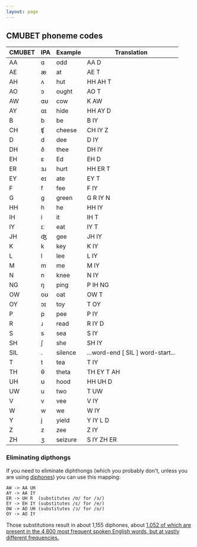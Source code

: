 ```yaml
---
layout: page 
---
```

## CMUBET phoneme codes

CMUBET | IPA | Example | Translation
-------|-----|---------|------------
AA | ɑ | odd | AA D
AE | æ | at | AE T
AH | ʌ | hut | HH AH T
AO | ɔ | ought | AO T
AW | ɑʊ | cow | K AW
AY | ɑɪ | hide | HH AY D
B | b | be | B IY
CH | ʧ | cheese | CH IY Z
D | d | dee | D IY
DH | ð | thee | DH IY
EH | ɛ | Ed | EH D
ER | ɜɹ | hurt | HH ER T
EY | eɪ | ate | EY T
F | f | fee | F IY
G | ɡ | green | G R IY N
HH | h | he | HH IY
IH | i | it | IH T
IY | ɪː | eat | IY T
JH | ʤ | gee | JH IY
K | k | key | K IY
L | l | lee | L IY
M | m | me | M IY
N | n | knee | N IY
NG | ŋ | ping | P IH NG
OW | oʊ | oat | OW T
OY | ɔɪ | toy | T OY
P | p | pee | P IY
R | ɹ | read | R IY D
S | s | sea | S IY
SH | ʃ | she | SH IY
SIL | . | silence | ...word-end [ SIL ] word-start...
T | t | tea | T IY
TH | θ | theta | TH EY T AH
UH | ʊ | hood | HH UH D
UW | u | two | T UW
V | v | vee | V IY
W | w | we | W IY
Y | j | yield | Y IY L D
Z | z | zee | Z IY
ZH | ʒ | seizure | S IY ZH ER

### Eliminating dipthongs

If you need to eliminate diphthongs (which you probably don't, unless you are 
using [diphones](diphones)) you can use this mapping:

    AW -> AA UH
    AY -> AA IY
    ER -> UH R  (substitutes /ʊ/ for /ɜ/)
    EY -> EH IY (substitutes /ɛ/ for /e/)
    OW -> AO UH (substitutes /ɔ/ for /o/)
    OY -> AO IY

Those substitutions result in about 1,155 diphones, about [1,052 of which are 
present in the 4,800 most frequent spoken English words, but at vastly 
different frequencies.](diphones)

